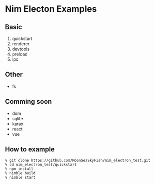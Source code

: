 # Nim Electon Examples


## Basic
1. quickstart
2. renderer
3. devtools
4. preload
5. ipc

## Other
- fs

## Comming soon
- dom
- sqlite
- karax
- react
- vue

## How to example
```
% git clone https://github.com/MoonSeaSkyFish/nim_electron_test.git
% cd nim_electron_test/quickstart
% npm install
% nimble build
% nimble start
```
